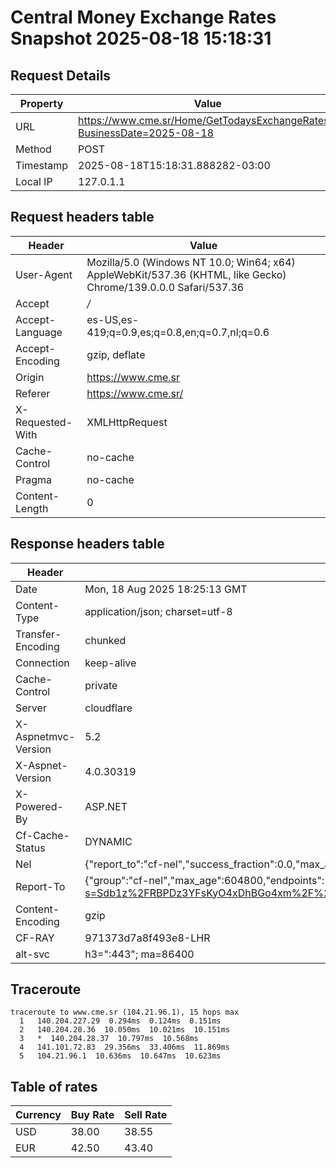 # Central Money Exchange Rates Snapshot 2025-08-18 15:18:31
## Request Details

| Property | Value |
|----------|-------|
| URL | https://www.cme.sr/Home/GetTodaysExchangeRates/?BusinessDate=2025-08-18 |
| Method | POST |
| Timestamp | 2025-08-18T15:18:31.888282-03:00 |
| Local IP | 127.0.1.1 |
    
## Request headers table

| Header | Value |
|--------|-------|
| User-Agent | Mozilla/5.0 (Windows NT 10.0; Win64; x64) AppleWebKit/537.36 (KHTML, like Gecko) Chrome/139.0.0.0 Safari/537.36 |
| Accept | */* |
| Accept-Language | es-US,es-419;q=0.9,es;q=0.8,en;q=0.7,nl;q=0.6 |
| Accept-Encoding | gzip, deflate |
| Origin | https://www.cme.sr |
| Referer | https://www.cme.sr/ |
| X-Requested-With | XMLHttpRequest |
| Cache-Control | no-cache |
| Pragma | no-cache |
| Content-Length | 0 |

    
## Response headers table
| Header | Value |
|--------|-------|
| Date | Mon, 18 Aug 2025 18:25:13 GMT |
| Content-Type | application/json; charset=utf-8 |
| Transfer-Encoding | chunked |
| Connection | keep-alive |
| Cache-Control | private |
| Server | cloudflare |
| X-Aspnetmvc-Version | 5.2 |
| X-Aspnet-Version | 4.0.30319 |
| X-Powered-By | ASP.NET |
| Cf-Cache-Status | DYNAMIC |
| Nel | {"report_to":"cf-nel","success_fraction":0.0,"max_age":604800} |
| Report-To | {"group":"cf-nel","max_age":604800,"endpoints":[{"url":"https://a.nel.cloudflare.com/report/v4?s=Sdb1z%2FRBPDz3YFsKyO4xDhBGo4xm%2F%2Fj%2Ffs23HsF7UH64%2BMSFGl03R%2B1reSXRFjlVZ5XTEa04cJmPo14PPn1gpEMiYrfuEXF78nE%3D"}]} |
| Content-Encoding | gzip |
| CF-RAY | 971373d7a8f493e8-LHR |
| alt-svc | h3=":443"; ma=86400 |

## Traceroute 

```
traceroute to www.cme.sr (104.21.96.1), 15 hops max
  1   140.204.227.29  0.294ms  0.124ms  0.151ms 
  2   140.204.28.36  10.050ms  10.021ms  10.151ms 
  3   *  140.204.28.37  10.797ms  10.568ms 
  4   141.101.72.83  29.356ms  33.406ms  11.869ms 
  5   104.21.96.1  10.636ms  10.647ms  10.623ms 

```

## Table of rates

| Currency | Buy Rate | Sell Rate |
|----------|----------|-----------|
| USD | 38.00 | 38.55 |
| EUR | 42.50 | 43.40 |
